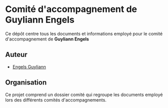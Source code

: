 Comité d'accompagnement de Guyliann Engels
================

Ce dépôt centre tous les documents et informations employé pour le comité d'accompagnement de **Guyliann Engels**

Auteur
------

-   [Engels Guyliann](http://www.guyliann.be)

Organisation
------------

Ce projet comprend un dossier comité qui regroupe les documents employé lors des différents comités d'accompagnements.
